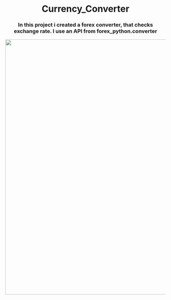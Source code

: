 <h1 align="center"> Currency_Converter </h1>
<h3 align="center"> In this project i created a forex converter, that checks exchange rate. I use an API from forex_python.converter</h3>

<img align= "center" width="800" src="https://libertystreeteconomics.newyorkfed.org/wp-content/uploads/sites/2/2022/11/LSE_2022_international-pressures_goldberg_460-1.jpg?w=460">
